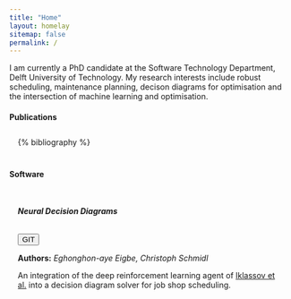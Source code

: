 ```yaml
---
title: "Home"
layout: homelay
sitemap: false
permalink: /
---
```



I am currently a PhD candidate at the Software Technology Department, Delft University of Technology. My research interests include robust scheduling, maintenance
planning, decison diagrams for optimisation and the intersection of machine learning and optimisation.


#### Publications
<!-- ---
title: "Publications"
layout: gridlay
sitemap: false
permalink: /publications/
years: [2016, 2017, 2018, 2019, 2020, 2021]
--- -->

<style>
.jumbotron{
    padding:3%;
    padding-bottom:10px;
    padding-top:10px;
    margin-top:10px;
    margin-bottom:30px;
}
</style>

<div class="jumbotron">
<!-- ### Preprints -->
{% bibliography %}
</div>


#### Software

<div class="jumbotron">
<div class="row align-items-end">
<div class="col-md-12 col-sm-12">
<h6><b>Neural Decision Diagrams</b></h6>
<!-- <a href="https://example.com" target="_blank"><button class="btn btn-success btn-sm">WEBSITE</button></a> -->
<a href="https://github.com/Eghonghonaye/NDDLSTM" target="_blank"><button class="btn btn-info btn-sm">GIT</button></a>
<!-- <a href="{{ site.url }}{{ site.baseurl }}/papers/example_proceeding.pdf" target="_blank"><button class="btn btn-danger btn-sm">PAPER</button></a>  -->

<b>Authors:</b>
<i>Eghonghon-aye Eigbe, Christoph Schmidl</i> 

An integration of the deep reinforcement learning agent of <a href="https://github.com/Optimization-and-Machine-Learning-Lab/Job-Shop/tree/main\_nips" target="_blank">Iklassov et al.</a>  into a decision diagram solver for job shop scheduling.

</div>
</div>
</div>